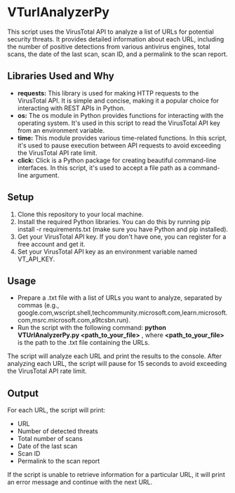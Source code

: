 # VTurlAnalyzerPy
This script uses the VirusTotal API to analyze a list of URLs for potential security threats. It provides detailed information about each URL, including the number of positive detections from various antivirus engines, total scans, the date of the last scan, scan ID, and a permalink to the scan report.

## Libraries Used and Why
* **requests:** This library is used for making HTTP requests to the VirusTotal API. It is simple and concise, making it a popular choice for interacting with REST APIs in Python.
* **os:** The os module in Python provides functions for interacting with the operating system. It's used in this script to read the VirusTotal API key from an environment variable.
* **time:** This module provides various time-related functions. In this script, it's used to pause execution between API requests to avoid exceeding the VirusTotal API rate limit.
* **click:** Click is a Python package for creating beautiful command-line interfaces. In this script, it's used to accept a file path as a command-line argument.

## Setup

1. Clone this repository to your local machine.
2. Install the required Python libraries. You can do this by running pip install -r requirements.txt (make sure you have Python and pip installed).
3. Get your VirusTotal API key. If you don't have one, you can register for a free account and get it.
4. Set your VirusTotal API key as an environment variable named VT_API_KEY.

## Usage

* Prepare a .txt file with a list of URLs you want to analyze, separated by commas (e.g., google.com,wscript.shell,techcommunity.microsoft.com,learn.microsoft.com,msrc.microsoft.com,a9tcsbn.run).
* Run the script with the following command: **python VTUrlAnalyzerPy.py <path_to_your_file>** , where **<path_to_your_file>** is the path to the .txt file containing the URLs.

The script will analyze each URL and print the results to the console. After analyzing each URL, the script will pause for 15 seconds to avoid exceeding the VirusTotal API rate limit.

## Output

For each URL, the script will print:

- URL
- Number of detected threats
- Total number of scans
- Date of the last scan
- Scan ID
- Permalink to the scan report

If the script is unable to retrieve information for a particular URL, it will print an error message and continue with the next URL.
